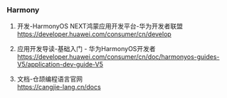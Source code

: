 ### Harmony
1. 开发-HarmonyOS NEXT鸿蒙应用开发平台-华为开发者联盟  
https://developer.huawei.com/consumer/cn/develop

1. 应用开发导读-基础入门 - 华为HarmonyOS开发者  
https://developer.huawei.com/consumer/cn/doc/harmonyos-guides-V5/application-dev-guide-V5

1. 文档-仓颉编程语言官网  
https://cangjie-lang.cn/docs

